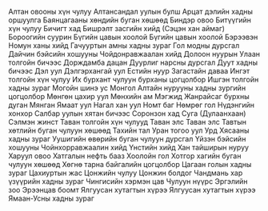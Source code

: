 Алтан овооны хүн чулуу
Алтансандал уулын булш
Арцат дэлийн хадны оршуулга
Баянцагааны хөндийн буган хөшөөд
Биндэр овоо
Битүүгийн хүн чулуу
Бичигт хад
Бишрэлт засгийн хийд (Сэцэн хан аймаг)
Бороогийн суурин
Бүгийн цавын хоолой
Бүгийн цавын хоолой
Бэрээвэн Номун ханы хийд
Гачууртын амны хадны зураг
Гол модны дурсгал
Дайчин бэйсийн хошууны Чойдонравжаалан хийд
Долоон нуурын Улаан толгойн бичээс
Дорждамба дацан
Дуурлиг нарсны дурсгал
Дуут хадны бичээс
Дэл уул
Дэлгэрхангай уул
Естийн нуур
Загастайн даваа
Ингэт толгойн хүн чулуу
Их бурхант чулуун бурханы цогцолбор
Ишгэн толгойн хадны зураг
Могойн шинэ ус
Монгол Алтайн нурууны хадны зургийн цогцолбор
Мөнгөн цахир уул
Мөнхийн ам
Мэгжид Жанрайсаг бурхны дуган
Мянган Ямаат уул
Нагал хан уул
Номт баг
Нөмрөг гол
Нүдэнгийн хонхор
Салбар уулын хятан бичээс
Соронзон хад
Суга (Дулаанхаан)
Сэлмэн жинст
Таван толгойн хүн чулууд
Таван элс
Таван элс
Тавтын хөтлийн буган чулуун хөшөөд
Тахийн тал
Уран тогоо уул
Урд Хясааны хадны зураг
Уушигийн өвөрийн буган чулуун дурсгал
Үйзэн бэйсийн хошууны Чойнхорравжаалин хийд
Үнстийн хийд
Хан тайширын нуруу
Харуул овоо
Хатгалын нефть бааз
Хоолойн гол
Хотгор хагийн буган чулуун хөшөөд
Хөгнө тарна байгалийн цогцолбор
Цагаан голын хадны зураг
Цахиуртын жас
Цонжийн чулуу
Цонжин болдог
Чандмань хар үзүүрийн хадны зураг
Чингисийн хэрмэн цав
Чулуун нүүрс
Эргэлийн зоо
Эрээнцав боомт
Ялгуусан хутагтын хүрээ
Ялгуусан хутагтын хүрээ
Ямаан-Усны хадны зураг

